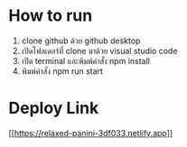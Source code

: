 # How to run
1. clone github ด้วย github desktop
2. เปิดโฟลเดอร์ที่ clone มาด้วย visual studio code
3. เปิด terminal และพิมพ์คำสั่ง npm install
4. พิมพ์คำสั่ง npm run start

# Deploy Link
[[https://relaxed-panini-3df033.netlify.app]]
